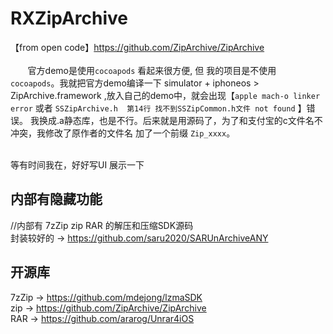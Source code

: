 # RXZipArchive
 
【from open code】https://github.com/ZipArchive/ZipArchive <br><br>
&nbsp;&nbsp;&nbsp;&nbsp;&nbsp;&nbsp;&nbsp;官方demo是使用`cocoapods` 看起来很方便, 但 我的项目是不使用 `cocoapods`。我就把官方demo编译一下 simulator + iphoneos > ZipArchive.framework ,放入自己的demo中，就会出现【`apple mach-o linker error` 或者 `SSZipArchive.h  第14行 找不到SSZipCommon.h文件 not found` 】错误。 我换成.a静态库，也是不行。后来就是用源码了，为了和支付宝的c文件名不冲突，我修改了原作者的文件名 加了一个前缀 `Zip_xxxx`。

<br>
等有时间我在，好好写UI 展示一下



## 内部有隐藏功能
//内部有 7zZip zip RAR 的解压和压缩SDK源码 <br>
封装较好的 -> https://github.com/saru2020/SARUnArchiveANY

## 开源库
7zZip -> https://github.com/mdejong/lzmaSDK <br>
zip -> https://github.com/ZipArchive/ZipArchive <br>
RAR -> https://github.com/ararog/Unrar4iOS <br>


